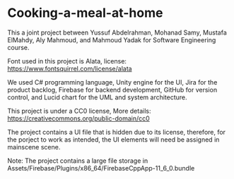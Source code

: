 # Cooking-a-meal-at-home

This a joint project between Yussuf Abdelrahman, Mohanad Samy, Mustafa ElMahdy, Aly Mahmoud, and Mahmoud Yadak for Software Engineering course.

Font used in this project is Alata, license: https://www.fontsquirrel.com/license/alata

We used C# programming language, Unity engine for the UI, Jira for the product backlog, Firebase for backend development, GitHub for version control, and Lucid chart for the UML and system architecture.


This project is under a CC0 license, More details: https://creativecommons.org/public-domain/cc0

The project contains a UI file that is hidden due to its license, therefore, for the porject to work as intended, the UI elements will need be assigned in mainscene scene.

Note: The project contains a large file storage in Assets/Firebase/Plugins/x86_64/FirebaseCppApp-11_6_0.bundle
